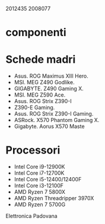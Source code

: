 2012435
2008077

# componenti

# Schede madri
- Asus. ROG Maximus XIII Hero.
- MSI. MEG Z490 Godlike.
- GIGABYTE. Z490 Gaming X.
- MSI. MEG Z590 Ace.
- Asus. ROG Strix Z390-I 
- Z390-E Gaming.
- Asus. ROG Strix Z390-I Gaming.
- ASRock. X570 Phantom Gaming X.
- Gigabyte. Aorus X570 Maste

# Processori

- Intel Core i9-12900K
- Intel Core i7-12700K
- Intel Core i5-12400/12400F
- Intel Core i3-12100F
- AMD Ryzen 7 5800X
- AMD Ryzen Threadripper 3970X
- AMD Ryzen 7 5700G

Elettronica Padovana
